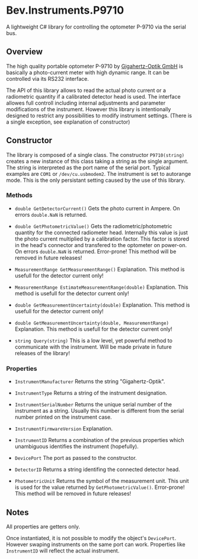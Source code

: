 # Bev.Instruments.P9710

A lightweight C# library for controlling the optometer P-9710 via the serial bus.

## Overview

The high quality portable optometer P-9710 by [Gigahertz-Optik GmbH](https://www.gigahertz-optik.com/) is basically a photo-current meter with high dynamic range. It can be controlled via its RS232 interface.

The API of this library allows to read the actual photo current or a radiometric quantity if a calibrated detector head is used. The interface allowes full controll including internal adjustments and parameter modifications of the instrument. However this library is intentionally  designed to restrict any possibilities to modify instrument settings. (There is a single exception, see explanation of constructor) 

## Constructor

The library is composed of a single class. The constructor `P9710(string)` creates a new instance of this class taking a string as the single argument. The string is interpreted as the port name of the serial port. Typical examples are `COM1` or `/dev/cu.usbmodem2`. The instrument is set to autorange mode. This is the only persistant setting caused by the use of this library.

### Methods

* `double GetDetectorCurrent()`
Gets the photo current in Ampere. On errors `double.NaN` is returned.
 
* `double GetPhotometricValue()`
Gets the radiometric/photometric quantity for the connected radiometer head. Internally this value is just the photo current multiplied by a calibration factor. This factor is stored in the head's connector and transfered to the optometer on power-on. On errors `double.NaN` is returned.
Error-prone! This method will be removed in future releases!
 
* `MeasurementRange GetMeasurementRange()`
Explanation. This method is usefull for the detector current only!

* `MeasurementRange EstimateMeasurementRange(double)`
Explanation. This method is usefull for the detector current only!

* `double GetMeasurementUncertainty(double)`
Explanation. This method is usefull for the detector current only!

* `double GetMeasurementUncertainty(double, MeasurementRange)`
Explanation. This method is usefull for the detector current only!

* `string Query(string)`
This is a low level, yet powerful method to communicate with the instrument. Will be made private in future releases of the library!
 
### Properties

* `InstrumentManufacturer`
Returns the string "Gigahertz-Optik".

* `InstrumentType`
Returns a string of the instrument designation.

* `InstrumentSerialNumber`
Returns the unique serial number of the instrument as a string. Usually this number is different from the serial number printed on the instrument case.

* `InstrumentFirmwareVersion`
Explanation.

* `InstrumentID`
Returns a combination of the previous properties which unambiguous identifies the instrument (hopefully).

* `DevicePort`
The port as passed to the constructor.

* `DetectorID`
Returns a string identifing the connected detector head.

* `PhotometricUnit`
Returns the symbol of the measurement unit. This unit is used for the value returned by `GetPhotometricValue()`. Error-prone! This method will be removed in future releases!

## Notes

All properties are getters only.

Once instantiated, it is not possible to modify the object's `DevicePort`. However swaping  instruments on the same port can work. Properties like `InstrumentID` will reflect the actual instrument.
